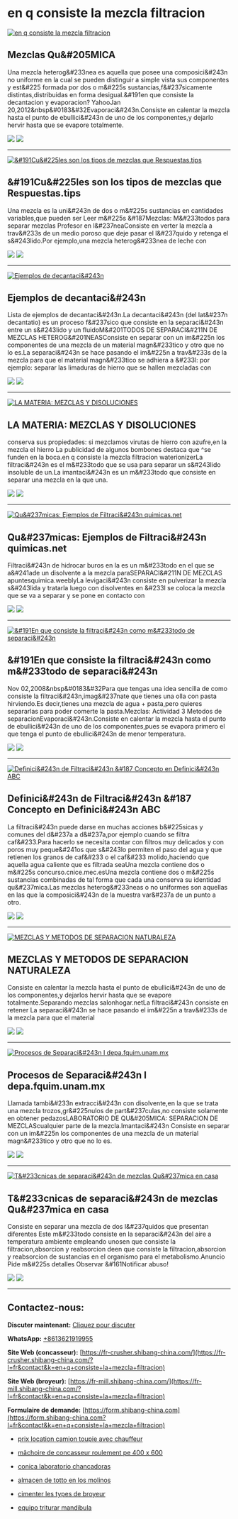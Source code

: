 # en q consiste la mezcla filtracion

<a href="https://swt.shibang-china.com/?l=fr&img&k=en+q+consiste+la+mezcla+filtracion" target="_blank">![en q consiste la mezcla filtracion](http://static.shibang-china.com/all-800x300/970.jpg)</a>

## Mezclas Qu&#205MICA
Una mezcla heterog&#233nea es aquella que posee una composici&#243n no uniforme en la cual se pueden distinguir a simple vista sus componentes y est&#225 formada por dos o m&#225s sustancias,f&#237sicamente distintas,distribuidas en forma desigual.&#191en que consiste la decantacion y evaporacion? YahooJan 20,2012&nbsp&#0183&#32Evaporaci&#243n.Consiste en calentar la mezcla hasta el punto de ebullici&#243n de uno de los componentes,y dejarlo hervir hasta que se evapore totalmente.


<a href="https://whatsapp.shibangsoft.com/WhatsApp.php" target="_blank" title="WhatsApp">![](http://static.shibang-china.com/icon/whatsapp.png)</a> <a href="https://swt.shibang-china.com/?l=fr&icon&k=en+q+consiste+la+mezcla+filtracion" target="_blank">![](http://static.shibang-china.com/icon/chat-fr.png)</a>

---

<a href="https://swt.shibang-china.com/?l=fr&img&k=en+q+consiste+la+mezcla+filtracion" target="_blank">![&#191Cu&#225les son los tipos de mezclas que Respuestas.tips](http://static.shibang-china.com/all-800x300/442.jpg)</a>

## &#191Cu&#225les son los tipos de mezclas que Respuestas.tips
Una mezcla es la uni&#243n de dos o m&#225s sustancias en cantidades variables,que pueden ser Leer m&#225s &#187Mezclas: M&#233todos para separar mezclas Profesor en l&#237neaConsiste en verter la mezcla a trav&#233s de un medio poroso que deje pasar el l&#237quido y retenga el s&#243lido.Por ejemplo,una mezcla heterog&#233nea de leche con


<a href="https://whatsapp.shibangsoft.com/WhatsApp.php" target="_blank" title="WhatsApp">![](http://static.shibang-china.com/icon/whatsapp.png)</a> <a href="https://swt.shibang-china.com/?l=fr&icon&k=en+q+consiste+la+mezcla+filtracion" target="_blank">![](http://static.shibang-china.com/icon/chat-fr.png)</a>

---

<a href="https://swt.shibang-china.com/?l=fr&img&k=en+q+consiste+la+mezcla+filtracion" target="_blank">![Ejemplos de decantaci&#243n](http://static.shibang-china.com/all-800x300/1109.jpg)</a>

## Ejemplos de decantaci&#243n
Lista de ejemplos de decantaci&#243n.La decantaci&#243n (del lat&#237n decantatio) es un proceso f&#237sico que consiste en la separaci&#243n entre un s&#243lido y un fluidoM&#201TODOS DE SEPARACI&#211N DE MEZCLAS HETEROG&#201NEASConsiste en separar con un im&#225n los componentes de una mezcla de un material magn&#233tico y otro que no lo es.La separaci&#243n se hace pasando el im&#225n a trav&#233s de la mezcla para que el material magn&#233tico se adhiera a &#233l: por ejemplo: separar las limaduras de hierro que se hallen mezcladas con


<a href="https://whatsapp.shibangsoft.com/WhatsApp.php" target="_blank" title="WhatsApp">![](http://static.shibang-china.com/icon/whatsapp.png)</a> <a href="https://swt.shibang-china.com/?l=fr&icon&k=en+q+consiste+la+mezcla+filtracion" target="_blank">![](http://static.shibang-china.com/icon/chat-fr.png)</a>

---

<a href="https://swt.shibang-china.com/?l=fr&img&k=en+q+consiste+la+mezcla+filtracion" target="_blank">![LA MATERIA: MEZCLAS Y DISOLUCIONES](http://static.shibang-china.com/all-800x300/9.jpg)</a>

## LA MATERIA: MEZCLAS Y DISOLUCIONES
conserva sus propiedades: si mezclamos virutas de hierro con azufre,en la mezcla el hierro La publicidad de algunos bombones destaca que ^se funden en la boca.en q consiste la mezcla filtracion waterionizerLa filtraci&#243n es el m&#233todo que se usa para separar un s&#243lido insoluble de un.La imantaci&#243n es un m&#233todo que consiste en separar una mezcla en la que una.


<a href="https://whatsapp.shibangsoft.com/WhatsApp.php" target="_blank" title="WhatsApp">![](http://static.shibang-china.com/icon/whatsapp.png)</a> <a href="https://swt.shibang-china.com/?l=fr&icon&k=en+q+consiste+la+mezcla+filtracion" target="_blank">![](http://static.shibang-china.com/icon/chat-fr.png)</a>

---

<a href="https://swt.shibang-china.com/?l=fr&img&k=en+q+consiste+la+mezcla+filtracion" target="_blank">![Qu&#237micas: Ejemplos de Filtraci&#243n quimicas.net](http://static.shibang-china.com/all-800x300/1473.jpg)</a>

## Qu&#237micas: Ejemplos de Filtraci&#243n quimicas.net
Filtraci&#243n de hidrocar buros en la es un m&#233todo en el que se a&#241ade un disolvente a la mezcla paraSEPARACI&#211N DE MEZCLAS apuntesquimica.weeblyLa levigaci&#243n consiste en pulverizar la mezcla s&#243lida y tratarla luego con disolventes en &#233l se coloca la mezcla que se va a separar y se pone en contacto con


<a href="https://whatsapp.shibangsoft.com/WhatsApp.php" target="_blank" title="WhatsApp">![](http://static.shibang-china.com/icon/whatsapp.png)</a> <a href="https://swt.shibang-china.com/?l=fr&icon&k=en+q+consiste+la+mezcla+filtracion" target="_blank">![](http://static.shibang-china.com/icon/chat-fr.png)</a>

---

<a href="https://swt.shibang-china.com/?l=fr&img&k=en+q+consiste+la+mezcla+filtracion" target="_blank">![&#191En que consiste la filtraci&#243n como m&#233todo de separaci&#243n](http://static.shibang-china.com/all-800x300/836.jpg)</a>

## &#191En que consiste la filtraci&#243n como m&#233todo de separaci&#243n
Nov 02,2008&nbsp&#0183&#32Para que tengas una idea sencilla de como consiste la filtraci&#243n,imag&#237nate que tienes una olla con pasta hirviendo.Es decir,tienes una mezcla de agua + pasta,pero quieres separarlas para poder comerte la pasta.Mezclas: Actividad 3 Metodos de separacionEvaporaci&#243n.Consiste en calentar la mezcla hasta el punto de ebullici&#243n de uno de los componentes,pues se evapora primero el que tenga el punto de ebullici&#243n de menor temperatura.


<a href="https://whatsapp.shibangsoft.com/WhatsApp.php" target="_blank" title="WhatsApp">![](http://static.shibang-china.com/icon/whatsapp.png)</a> <a href="https://swt.shibang-china.com/?l=fr&icon&k=en+q+consiste+la+mezcla+filtracion" target="_blank">![](http://static.shibang-china.com/icon/chat-fr.png)</a>

---

<a href="https://swt.shibang-china.com/?l=fr&img&k=en+q+consiste+la+mezcla+filtracion" target="_blank">![Definici&#243n de Filtraci&#243n &#187 Concepto en Definici&#243n ABC](http://static.shibang-china.com/all-800x300/103.jpg)</a>

## Definici&#243n de Filtraci&#243n &#187 Concepto en Definici&#243n ABC
La filtraci&#243n puede darse en muchas acciones b&#225sicas y comunes del d&#237a a d&#237a,por ejemplo cuando se filtra caf&#233.Para hacerlo se necesita contar con filtros muy delicados y con poros muy peque&#241os que s&#243lo permiten el paso del agua y que retienen los granos de caf&#233 o el caf&#233 molido,haciendo que aquella agua caliente que es filtrada seaUna mezcla contiene dos o m&#225s concurso.cnice.mec.esUna mezcla contiene dos o m&#225s sustancias combinadas de tal forma que cada una conserva su identidad qu&#237mica.Las mezclas heterog&#233neas o no uniformes son aquellas en las que la composici&#243n de la muestra var&#237a de un punto a otro.


<a href="https://whatsapp.shibangsoft.com/WhatsApp.php" target="_blank" title="WhatsApp">![](http://static.shibang-china.com/icon/whatsapp.png)</a> <a href="https://swt.shibang-china.com/?l=fr&icon&k=en+q+consiste+la+mezcla+filtracion" target="_blank">![](http://static.shibang-china.com/icon/chat-fr.png)</a>

---

<a href="https://swt.shibang-china.com/?l=fr&img&k=en+q+consiste+la+mezcla+filtracion" target="_blank">![MEZCLAS Y METODOS DE SEPARACION NATURALEZA](http://static.shibang-china.com/all-800x300/1516.jpg)</a>

## MEZCLAS Y METODOS DE SEPARACION NATURALEZA
Consiste en calentar la mezcla hasta el punto de ebullici&#243n de uno de los componentes,y dejarlos hervir hasta que se evapore totalmente.Separando mezclas salonhogar.netLa filtraci&#243n consiste en retener La separaci&#243n se hace pasando el im&#225n a trav&#233s de la mezcla para que el material


<a href="https://whatsapp.shibangsoft.com/WhatsApp.php" target="_blank" title="WhatsApp">![](http://static.shibang-china.com/icon/whatsapp.png)</a> <a href="https://swt.shibang-china.com/?l=fr&icon&k=en+q+consiste+la+mezcla+filtracion" target="_blank">![](http://static.shibang-china.com/icon/chat-fr.png)</a>

---

<a href="https://swt.shibang-china.com/?l=fr&img&k=en+q+consiste+la+mezcla+filtracion" target="_blank">![Procesos de Separaci&#243n I depa.fquim.unam.mx](http://static.shibang-china.com/all-800x300/1120.jpg)</a>

## Procesos de Separaci&#243n I depa.fquim.unam.mx
Llamada tambi&#233n extracci&#243n con disolvente,en la que se trata una mezcla trozos,gr&#225nulos de part&#237culas,no consiste solamente en obtener pedazosLABORATORIO DE QU&#205MICA: SEPARACION DE MEZCLAScualquier parte de la mezcla.Imantaci&#243n Consiste en separar con un im&#225n los componentes de una mezcla de un material magn&#233tico y otro que no lo es.


<a href="https://whatsapp.shibangsoft.com/WhatsApp.php" target="_blank" title="WhatsApp">![](http://static.shibang-china.com/icon/whatsapp.png)</a> <a href="https://swt.shibang-china.com/?l=fr&icon&k=en+q+consiste+la+mezcla+filtracion" target="_blank">![](http://static.shibang-china.com/icon/chat-fr.png)</a>

---

<a href="https://swt.shibang-china.com/?l=fr&img&k=en+q+consiste+la+mezcla+filtracion" target="_blank">![T&#233cnicas de separaci&#243n de mezclas Qu&#237mica en casa](http://static.shibang-china.com/all-800x300/1431.jpg)</a>

## T&#233cnicas de separaci&#243n de mezclas Qu&#237mica en casa
Consiste en separar una mezcla de dos l&#237quidos que presentan diferentes Este m&#233todo consiste en la separaci&#243n del aire a temperatura ambiente empleando unosen que consiste la filtracion,absorcion y reabsorcion deen que consiste la filtracion,absorcion y reabsorcion de sustancias en el organismo para el metabolismo.Anuncio Pide m&#225s detalles Observar &#161Notificar abuso!


<a href="https://whatsapp.shibangsoft.com/WhatsApp.php" target="_blank" title="WhatsApp">![](http://static.shibang-china.com/icon/whatsapp.png)</a> <a href="https://swt.shibang-china.com/?l=fr&icon&k=en+q+consiste+la+mezcla+filtracion" target="_blank">![](http://static.shibang-china.com/icon/chat-fr.png)</a>

---
## Contactez-nous:

**Discuter maintenant:** [Cliquez pour discuter](https://swt.shibang-china.com?l=fr&contact&k=en+q+consiste+la+mezcla+filtracion)

**WhatsApp:**  [+8613621919955](https://whatsapp.shibangsoft.com/WhatsApp.php)

**Site Web (concasseur):** [https://fr-crusher.shibang-china.com/](https://fr-crusher.shibang-china.com/?l=fr&contact&k=en+q+consiste+la+mezcla+filtracion)

**Site Web (broyeur):** [https://fr-mill.shibang-china.com/](https://fr-mill.shibang-china.com/?l=fr&contact&k=en+q+consiste+la+mezcla+filtracion)

**Formulaire de demande:** [https://form.shibang-china.com](https://form.shibang-china.com?l=fr&contact&k=en+q+consiste+la+mezcla+filtracion)

* [prix location camion toupie avec chauffeur](../61/prix%20location%20camion%20toupie%20avec%20chauffeur.md)

* [mâchoire de concasseur roulement pe 400 x 600](../61/m%C3%A2choire%20de%20concasseur%20roulement%20pe%20400%20x%20600.md)

* [conica laboratorio chancadoras](../64/conica%20laboratorio%20chancadoras.md)

* [almacen de totto en los molinos](../64/almacen%20de%20totto%20en%20los%20molinos.md)

* [cimenter les types de broyeur](../65/cimenter%20les%20types%20de%20broyeur.md)

* [equipo triturar mandibula](../62/equipo%20triturar%20mandibula.md)